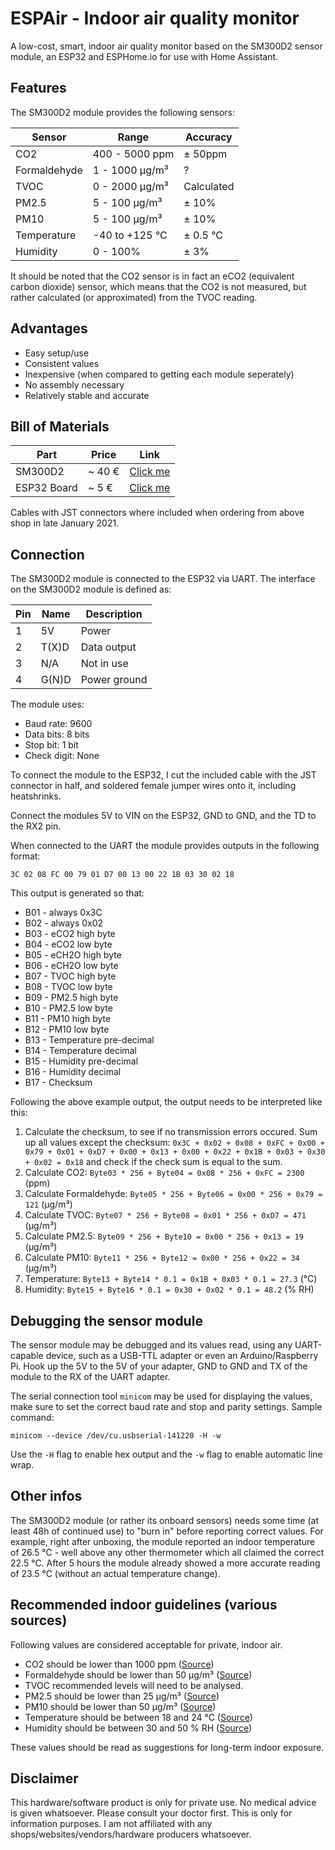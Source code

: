 # ESPAir - Indoor air quality monitor

A low-cost, smart, indoor air quality monitor based on the SM300D2 sensor module, an ESP32 and ESPHome.io for use with Home Assistant.

## Features

The SM300D2 module provides the following sensors:

| Sensor | Range          | Accuracy |
|--------|----------------|----------|
| CO2    | 400 - 5000 ppm | ± 50ppm  |
| Formaldehyde | 1 - 1000 µg/m³ | ? |
| TVOC    | 0 - 2000 µg/m³ | Calculated |
| PM2.5  | 5 - 100 µg/m³     | ± 10% |
| PM10  | 5 - 100 µg/m³     | ± 10% |
| Temperature  | -40 to +125 °C     | ± 0.5 °C |
| Humidity  | 0 - 100%     | ± 3% |

It should be noted that the CO2 sensor is in fact an eCO2 (equivalent carbon dioxide) sensor, which means that the CO2 is not measured, but rather calculated (or approximated) from the TVOC reading.

## Advantages

- Easy setup/use
- Consistent values
- Inexpensive (when compared to getting each module seperately)
- No assembly necessary
- Relatively stable and accurate 

## Bill of Materials

| Part        | Price  | Link     |
|-------------|--------|----------|
| SM300D2     | ~ 40 € | [Click me](https://www.banggood.com/ESP32-Development-Board-WiFi+bluetooth-Ultra-Low-Power-Consumption-Dual-Cores-ESP-32-ESP-32S-Board-p-1109512.html) |
| ESP32 Board | ~ 5 €  | [Click me](https://www.banggood.com/SM300D2-7-in-1-PM2_5-+-PM10-+-Temperature-+-Humidity-+-CO2-+-eCO2-+-TVOC-Sensor-Tester-Detector-Module-for-Air-Quality-Monitoring-p-1681079.html) |

Cables with JST connectors where included when ordering from above shop in late January 2021.

## Connection

The SM300D2 module is connected to the ESP32 via UART. The interface on the SM300D2 module is defined as:

| Pin | Name          | Description |
|--------|----------------|----------|
| 1    | 5V | Power  |
| 2  | T(X)D     | Data output |
| 3  | N/A     | Not in use |
| 4  | G(N)D     | Power ground |

The module uses:

- Baud rate: 9600
- Data bits: 8 bits
- Stop bit: 1 bit
- Check digit: None

To connect the module to the ESP32, I cut the included cable with the JST connector in half, and soldered female jumper wires onto it, including heatshrinks.

Connect the modules 5V to VIN on the ESP32, GND to GND, and the TD to the RX2 pin.

When connected to the UART the module provides outputs in the following format:

`3C 02 08 FC 00 79 01 D7 00 13 00 22 1B 03 30 02 18`

This output is generated so that:

- B01 - always 0x3C
- B02 - always 0x02
- B03 - eCO2 high byte
- B04 - eCO2 low byte
- B05 - eCH2O high byte
- B06 - eCH2O low byte
- B07 - TVOC high byte
- B08 - TVOC low byte
- B09 - PM2.5 high byte
- B10 - PM2.5 low byte
- B11 - PM10 high byte
- B12 - PM10 low byte
- B13 - Temperature pre-decimal
- B14 - Temperature decimal
- B15 - Humidity pre-decimal
- B16 - Humidity decimal
- B17 - Checksum

Following the above example output, the output needs to be interpreted like this:

1. Calculate the checksum, to see if no transmission errors occured. Sum up all values except the checksum: `0x3C + 0x02 + 0x08 + 0xFC + 0x00 + 0x79 + 0x01 + 0xD7 + 0x00 + 0x13 + 0x00 + 0x22 + 0x1B + 0x03 + 0x30 + 0x02 = 0x18` and check if the check sum is equal to the sum.
2. Calculate CO2: `Byte03 * 256 + Byte04 = 0x08 * 256 + 0xFC = 2300` (ppm)
2. Calculate Formaldehyde: `Byte05 * 256 + Byte06 = 0x00 * 256 + 0x79 = 121` (µg/m³)
2. Calculate TVOC: `Byte07 * 256 + Byte08 = 0x01 * 256 + 0xD7 = 471` (µg/m³)
3. Calculate PM2.5: `Byte09 * 256 + Byte10 = 0x00 * 256 + 0x13 = 19` (µg/m³)
4. Calculate PM10: `Byte11 * 256 + Byte12 = 0x00 * 256 + 0x22 = 34` (µg/m³)
5. Temperature: `Byte13 + Byte14 * 0.1 = 0x1B + 0x03 * 0.1 = 27.3` (°C)
6. Humidity: `Byte15 + Byte16 * 0.1 = 0x30 + 0x02 * 0.1 = 48.2` (% RH)

## Debugging the sensor module

The sensor module may be debugged and its values read, using any UART-capable device, such as a USB-TTL adapter or even an Arduino/Raspberry Pi. Hook up the 5V to the 5V of your adapter, GND to GND and TX of the module to the RX of the UART adapter.

The serial connection tool `minicom` may be used for displaying the values, make sure to set the correct baud rate and stop and parity settings. Sample command:

`minicom --device /dev/cu.usbserial-141220 -H -w`

Use the `-H` flag to enable hex output and the `-w` flag to enable automatic line wrap.

## Other infos

The SM300D2 module (or rather its onboard sensors) needs some time (at least 48h of continued use) to "burn in" before reporting correct values. For example, right after unboxing, the module reported an indoor temperature of 26.5 °C - well above any other thermometer which all claimed the correct 22.5 °C. After 5 hours the module already showed a more accurate reading of 23.5 °C (without an actual temperature change).

## Recommended indoor guidelines (various sources)

Following values are considered acceptable for private, indoor air. 

- CO2 should be lower than 1000 ppm ([Source](https://www.dhs.wisconsin.gov/chemical/carbondioxide.htm))
- Formaldehyde should be lower than 50 µg/m³ ([Source](https://www.canada.ca/en/health-canada/services/environmental-workplace-health/reports-publications/air-quality/formaldehyde-indoor-air-environment-workplace-health.html#a3))
- TVOC recommended levels will need to be analysed.
- PM2.5 should be lower than 25 µg/m³ ([Source](https://www.eea.europa.eu/themes/air/air-quality-concentrations/air-quality-standards))
- PM10 should be lower than 50 µg/m³ ([Source](https://www.eea.europa.eu/themes/air/air-quality-concentrations/air-quality-standards))
- Temperature should be between 18 and 24 °C ([Source](https://apps.who.int/iris/rest/bitstreams/1161792/retrieve#page=54))
- Humidity should be between 30 and 50 % RH ([Source](https://www.hvac.com/faq/recommended-humidity-level-home/))

These values should be read as suggestions for long-term indoor exposure.

## Disclaimer

This hardware/software product is only for private use. No medical advice is given whatsoever. Please consult your doctor first. This is only for information purposes. I am not affiliated with any shops/websites/vendors/hardware producers whatsoever.
